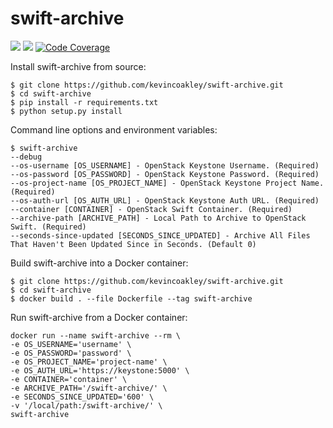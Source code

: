 # swift-archive

![](https://github.com/kevincoakley/swift-archive/workflows/Python%20package/badge.svg)
![](https://github.com/kevincoakley/swift-archive/workflows/Docker%20Image%20CI/badge.svg)
[![Code Coverage](https://codecov.io/gh/kevincoakley/swift-archive/branch/master/graph/badge.svg)](https://codecov.io/gh/kevincoakley/swift-archive/)

Install swift-archive from source:

    $ git clone https://github.com/kevincoakley/swift-archive.git
    $ cd swift-archive
    $ pip install -r requirements.txt
    $ python setup.py install
    
Command line options and environment variables:

    $ swift-archive
    --debug
    --os-username [OS_USERNAME] - OpenStack Keystone Username. (Required)
    --os-password [OS_PASSWORD] - OpenStack Keystone Password. (Required)
    --os-project-name [OS_PROJECT_NAME] - OpenStack Keystone Project Name. (Required)
    --os-auth-url [OS_AUTH_URL] - OpenStack Keystone Auth URL. (Required)
    --container [CONTAINER] - OpenStack Swift Container. (Required)
    --archive-path [ARCHIVE_PATH] - Local Path to Archive to OpenStack Swift. (Required)
    --seconds-since-updated [SECONDS_SINCE_UPDATED] - Archive All Files That Haven't Been Updated Since in Seconds. (Default 0)

Build swift-archive into a Docker container:

    $ git clone https://github.com/kevincoakley/swift-archive.git
    $ cd swift-archive
    $ docker build . --file Dockerfile --tag swift-archive
    
Run swift-archive from a Docker container:

    docker run --name swift-archive --rm \
    -e OS_USERNAME='username' \
    -e OS_PASSWORD='password' \
    -e OS_PROJECT_NAME='project-name' \
    -e OS_AUTH_URL='https://keystone:5000' \
    -e CONTAINER='container' \
    -e ARCHIVE_PATH='/swift-archive/' \
    -e SECONDS_SINCE_UPDATED='600' \
    -v '/local/path:/swift-archive/' \
    swift-archive